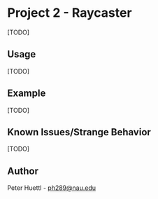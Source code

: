 # Project 2 - Raycaster
[TODO]


## Usage
[TODO]

## Example
[TODO]

## Known Issues/Strange Behavior
[TODO]

## Author
Peter Huettl - [ph289@nau.edu](mailto:ph289@nau.edu)
